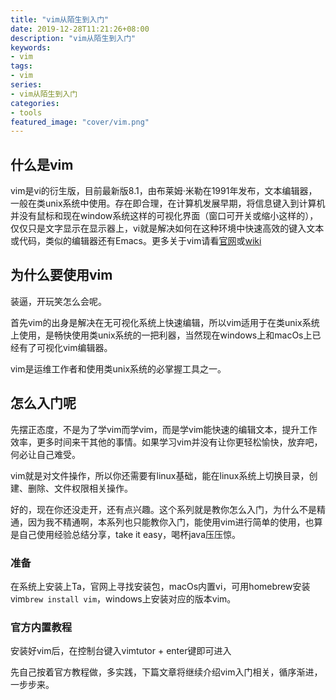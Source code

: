```yaml
---
title: "vim从陌生到入门"
date: 2019-12-28T11:21:26+08:00
description: "vim从陌生到入门"
keywords:
- vim
tags:
- vim
series:
- vim从陌生到入门
categories:
- tools
featured_image: "cover/vim.png"
---
```


## 什么是vim

vim是vi的衍生版，目前最新版8.1，由布莱姆·米勒在1991年发布，文本编辑器，一般在类unix系统中使用。存在即合理，在计算机发展早期，将信息键入到计算机并没有鼠标和现在window系统这样的可视化界面（窗口可开关或缩小这样的），仅仅只是文字显示在显示器上，vi就是解决如何在这种环境中快速高效的键入文本或代码，类似的编辑器还有Emacs。更多关于vim请看[官网](https://www.vim.org/)或[wiki](https://zh.wikipedia.org/wiki/Vim)

## 为什么要使用vim

装逼，开玩笑怎么会呢。

首先vim的出身是解决在无可视化系统上快速编辑，所以vim适用于在类unix系统上使用，是畅快使用类unix系统的一把利器，当然现在windows上和macOs上已经有了可视化vim编辑器。

vim是运维工作者和使用类unix系统的必掌握工具之一。

## 怎么入门呢

先摆正态度，不是为了学vim而学vim，而是学vim能快速的编辑文本，提升工作效率，更多时间来干其他的事情。如果学习vim并没有让你更轻松愉快，放弃吧，何必让自己难受。

vim就是对文件操作，所以你还需要有linux基础，能在linux系统上切换目录，创建、删除、文件权限相关操作。

好的，现在你还没走开，还有点兴趣。这个系列就是教你怎么入门，为什么不是精通，因为我不精通啊，本系列也只能教你入门，能使用vim进行简单的使用，也算是自己使用经验总结分享，take it easy，喝杯java压压惊。

### 准备

在系统上安装上Ta，官网上寻找安装包，macOs内置vi，可用homebrew安装vim`brew install vim`，windows上安装对应的版本vim。

### 官方内置教程

安装好vim后，在控制台键入vimtutor + enter键即可进入

先自己按着官方教程做，多实践，下篇文章将继续介绍vim入门相关，循序渐进，一步步来。



